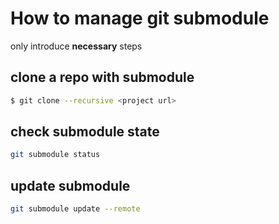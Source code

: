 # How to manage git submodule

only introduce **necessary** steps

## clone a repo with submodule
```bash
$ git clone --recursive <project url>
```

## check submodule state
```bash
git submodule status
```

## update submodule
```bash
git submodule update --remote
```

